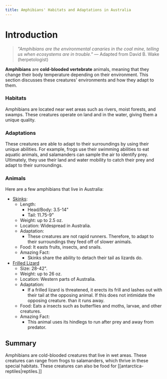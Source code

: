 ```yaml
---
title: Amphibians' Habitats and Adaptations in Australia
---
```

# Introduction

>_"Amphibians are the environmental canaries in the coal mine, telling us when ecosystems are in trouble."_ 
>— Adapted from David B. Wake (herpetologist)

**Amphibians** are **cold-blooded vertebrate** animals, meaning that they change their body temperature depending on their environment. This section discusses these creatures' environments and how they adapt to them.
### Habitats

Amphibians are located near wet areas such as rivers, moist forests, and swamps. These creatures operate on land and in the water, giving them a unique quality. 
### Adaptations

These creatures are able to adapt to their surroundings by using their unique abilities. For example, frogs use their swimming abilities to eat aquatic animals, and salamanders can sample the air to identify prey. Ultimately, they use their land and water mobility to catch their prey and adapt to their surroundings.
### Animals

Here are a few amphibians that live in Australia:
- [Skinks](https://upload.wikimedia.org/wikipedia/commons/d/dd/Blue-toungued_skink444.jpg):
	- Length: 
		- Head/Body: 3.5-14"
		- Tail: 11.75-9"
	- Weight: up to 2.5 oz.
	- Location: Widespread in Australia.
	- Adaptation:
		- These creatures are not rapid runners. Therefore, to adapt to their surroundings they feed off of slower animals.
	- Food: It easts fruits, insects, and snails.
	- Amazing Fact: 
		- Skinks share the ability to detach their tail as lizards do.
- [Frilled Lizard](https://tse4.mm.bing.net/th/id/OIP.xOceJJkkTbTA9RXA_GJyEgHaE8?rs=1&pid=ImgDetMain&o=7&rm=3)
	- Size: 28-42".
	- Weight: up to 26 oz.
	- Location: Western parts of Australia.
	- Adaptation:
		- If a frilled lizard is threatened, it erects its frill and lashes out with their tail at the opposing animal. If this does not intimidate the opposing creature. than it runs away.
	- Food: Eats a insects such as butterflies and moths, larvae, and other creatures.
	- Amazing Fact: 
		- This animal uses its hindlegs to run after prey and away from predator.
## Summary

Amphibians are cold-blooded creatures that live in wet areas. These creatures can range from frogs to salamanders, which thrive in these special habitats. These creatures can also be food for [[antarctica-reptiles|reptiles.]]